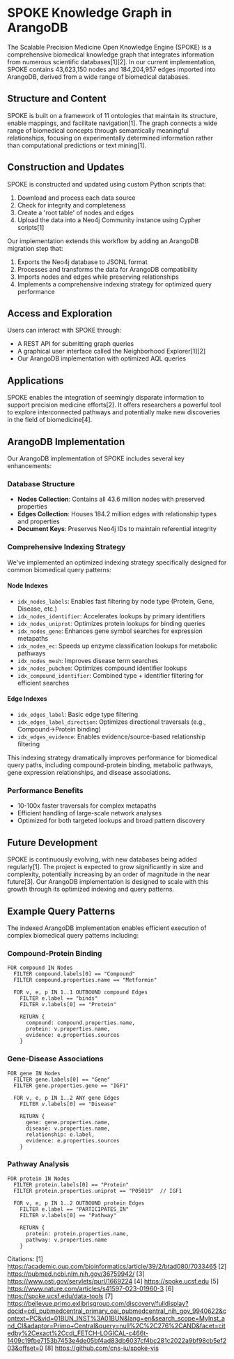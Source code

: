 # SPOKE Knowledge Graph in ArangoDB

The Scalable Precision Medicine Open Knowledge Engine (SPOKE) is a comprehensive biomedical knowledge graph that integrates information from numerous scientific databases[1][2]. In our current implementation, SPOKE contains 43,623,150 nodes and 184,204,957 edges imported into ArangoDB, derived from a wide range of biomedical databases.

## Structure and Content

SPOKE is built on a framework of 11 ontologies that maintain its structure, enable mappings, and facilitate navigation[1]. The graph connects a wide range of biomedical concepts through semantically meaningful relationships, focusing on experimentally determined information rather than computational predictions or text mining[1].

## Construction and Updates

SPOKE is constructed and updated using custom Python scripts that:

1. Download and process each data source
2. Check for integrity and completeness
3. Create a 'root table' of nodes and edges
4. Upload the data into a Neo4j Community instance using Cypher scripts[1]

Our implementation extends this workflow by adding an ArangoDB migration step that:

1. Exports the Neo4j database to JSONL format
2. Processes and transforms the data for ArangoDB compatibility
3. Imports nodes and edges while preserving relationships
4. Implements a comprehensive indexing strategy for optimized query performance

## Access and Exploration

Users can interact with SPOKE through:

- A REST API for submitting graph queries
- A graphical user interface called the Neighborhood Explorer[1][2]
- Our ArangoDB implementation with optimized AQL queries

## Applications

SPOKE enables the integration of seemingly disparate information to support precision medicine efforts[2]. It offers researchers a powerful tool to explore interconnected pathways and potentially make new discoveries in the field of biomedicine[4].

## ArangoDB Implementation

Our ArangoDB implementation of SPOKE includes several key enhancements:

### Database Structure
- **Nodes Collection**: Contains all 43.6 million nodes with preserved properties
- **Edges Collection**: Houses 184.2 million edges with relationship types and properties
- **Document Keys**: Preserves Neo4j IDs to maintain referential integrity

### Comprehensive Indexing Strategy

We've implemented an optimized indexing strategy specifically designed for common biomedical query patterns:

#### Node Indexes
- `idx_nodes_labels`: Enables fast filtering by node type (Protein, Gene, Disease, etc.)
- `idx_nodes_identifier`: Accelerates lookups by primary identifiers
- `idx_nodes_uniprot`: Optimizes protein lookups for binding queries
- `idx_nodes_gene`: Enhances gene symbol searches for expression metapaths
- `idx_nodes_ec`: Speeds up enzyme classification lookups for metabolic pathways
- `idx_nodes_mesh`: Improves disease term searches
- `idx_nodes_pubchem`: Optimizes compound identifier lookups
- `idx_compound_identifier`: Combined type + identifier filtering for efficient searches

#### Edge Indexes
- `idx_edges_label`: Basic edge type filtering
- `idx_edges_label_direction`: Optimizes directional traversals (e.g., Compound→Protein binding)
- `idx_edges_evidence`: Enables evidence/source-based relationship filtering

This indexing strategy dramatically improves performance for biomedical query paths, including compound-protein binding, metabolic pathways, gene expression relationships, and disease associations.

### Performance Benefits
- 10-100x faster traversals for complex metapaths
- Efficient handling of large-scale network analyses
- Optimized for both targeted lookups and broad pattern discovery

## Future Development

SPOKE is continuously evolving, with new databases being added regularly[1]. The project is expected to grow significantly in size and complexity, potentially increasing by an order of magnitude in the near future[3]. Our ArangoDB implementation is designed to scale with this growth through its optimized indexing and query patterns.

## Example Query Patterns

The indexed ArangoDB implementation enables efficient execution of complex biomedical query patterns including:

### Compound-Protein Binding
```aql
FOR compound IN Nodes
  FILTER compound.labels[0] == "Compound" 
  FILTER compound.properties.name == "Metformin"
  
  FOR v, e, p IN 1..1 OUTBOUND compound Edges
    FILTER e.label == "binds"
    FILTER v.labels[0] == "Protein"
    
    RETURN { 
      compound: compound.properties.name,
      protein: v.properties.name,
      evidence: e.properties.sources
    }
```

### Gene-Disease Associations
```aql
FOR gene IN Nodes
  FILTER gene.labels[0] == "Gene"
  FILTER gene.properties.gene == "IGF1"
  
  FOR v, e, p IN 1..2 ANY gene Edges
    FILTER v.labels[0] == "Disease"
    
    RETURN { 
      gene: gene.properties.name,
      disease: v.properties.name,
      relationship: e.label,
      evidence: e.properties.sources
    }
```

### Pathway Analysis
```aql
FOR protein IN Nodes
  FILTER protein.labels[0] == "Protein"
  FILTER protein.properties.uniprot == "P05019"  // IGF1
  
  FOR v, e, p IN 1..2 OUTBOUND protein Edges
    FILTER e.label == "PARTICIPATES_IN"
    FILTER v.labels[0] == "Pathway"
    
    RETURN { 
      protein: protein.properties.name,
      pathway: v.properties.name 
    }
```

Citations:
[1] https://academic.oup.com/bioinformatics/article/39/2/btad080/7033465
[2] https://pubmed.ncbi.nlm.nih.gov/36759942/
[3] https://www.osti.gov/servlets/purl/1669224
[4] https://spoke.ucsf.edu
[5] https://www.nature.com/articles/s41597-023-01960-3
[6] https://spoke.ucsf.edu/data-tools
[7] https://bellevue.primo.exlibrisgroup.com/discovery/fulldisplay?docid=cdi_pubmedcentral_primary_oai_pubmedcentral_nih_gov_9940622&context=PC&vid=01BUN_INST%3A01BUN&lang=en&search_scope=MyInst_and_CI&adaptor=Primo+Central&query=null%2C%2C276%2CAND&facet=citedby%2Cexact%2Ccdi_FETCH-LOGICAL-c466t-1409c19fbe7153b7453e4de05bf4ad83db6037cf4bc281c2022a9bf98cb5ef203&offset=0
[8] https://github.com/cns-iu/spoke-vis